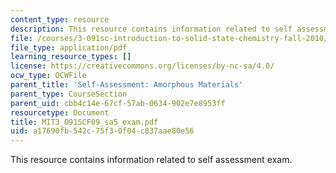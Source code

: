 ```yaml
---
content_type: resource
description: This resource contains information related to self assessment exam.
file: /courses/3-091sc-introduction-to-solid-state-chemistry-fall-2010/a17690fb542c75f30f04c837aae80e56_MIT3_091SCF09_sa5_exam.pdf
file_type: application/pdf
learning_resource_types: []
license: https://creativecommons.org/licenses/by-nc-sa/4.0/
ocw_type: OCWFile
parent_title: 'Self-Assessment: Amorphous Materials'
parent_type: CourseSection
parent_uid: cbb4c14e-67cf-57ab-0634-902e7e8953ff
resourcetype: Document
title: MIT3_091SCF09_sa5_exam.pdf
uid: a17690fb-542c-75f3-0f04-c837aae80e56
---
```

This resource contains information related to self assessment exam.